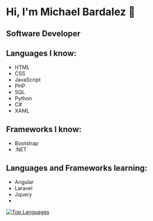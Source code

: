 # Hi, I'm Michael Bardalez 👋

## Software Developer

## Languages I know:
* HTML
* CSS
* JavaScript
* PHP
* SQL
* Python
* C#
* XAML

## Frameworks I know:
* Bootstrap
* .NET

## Languages and Frameworks learning:
* Angular
* Laravel
* Jquery
* 
[![Top Languages](https://github-readme-stats.vercel.app/api/top-langs/?username=MichaelBardalez&theme=slateorange)](https://github.com/MichaelBardalez/github-readme-stats)
<!--
**MichaelBardalez/MichaelBardalez** is a ✨ _special_ ✨ repository because its `README.md` (this file) appears on your GitHub profile.

Here are some ideas to get you started:

- 🔭 I’m currently working on ...
- 🌱 I’m currently learning ...
- 👯 I’m looking to collaborate on ...
- 🤔 I’m looking for help with ...
- 💬 Ask me about ...
- 📫 How to reach me: ...
- 😄 Pronouns: ...
- ⚡ Fun fact: ...
-->
